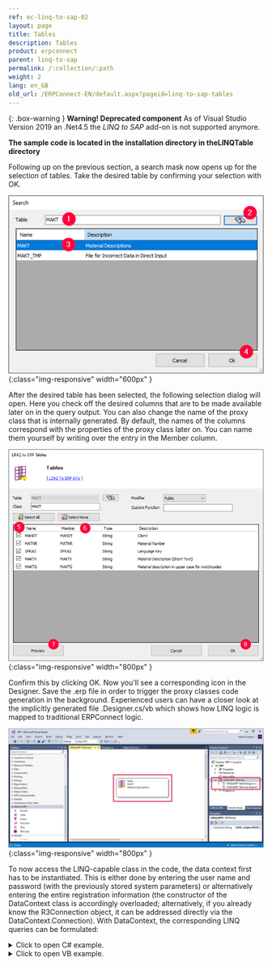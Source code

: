 ```yaml
---
ref: ec-linq-to-sap-02
layout: page
title: Tables
description: Tables
product: erpconnect
parent: linq-to-sap
permalink: /:collection/:path
weight: 2
lang: en_GB
old_url: /ERPConnect-EN/default.aspx?pageid=linq-to-sap-tables
---
```


{: .box-warning }
**Warning! Deprecated component** 
As of Visual Studio Version 2019 an .Net4.5 the *LINQ to SAP* add-on is not supported anymore.


**The sample code is located in the installation directory in theLINQTable directory**

Following up on the previous section, a search mask now opens up for the selection of tables. Take the desired table by confirming your selection with OK. 

![LINQToERP-Tables-001](/img/content/LINQToERP-Tables-001.png){:class="img-responsive" width="600px" }


After the desired table has been selected, the following selection dialog will open. Here you check off the desired columns that are to be made available later on in the query output. You can also change the name of the proxy class that is internally generated. By default, the names of the columns correspond with the properties of the proxy class later on. You can name them yourself by writing over the entry in the Member column.

![LINQToERP-Tables-002](/img/content/LINQToERP-Tables-002.png){:class="img-responsive" width="800px" }

Confirm this by clicking OK. Now you'll see a corresponding icon in the Designer. Save the .erp file in order to trigger the proxy classes code generation in the background. Experienced users can have a closer look at the implicitly generated file .Designer.cs/vb which shows how LINQ logic is mapped to traditional ERPConnect logic.  

![LINQToERP-Tables-003](/img/content/LINQToERP-Tables-003.png){:class="img-responsive" width="800px" }

To now access the LINQ-capable class in the code, the data context first has to be instantiated. This is either done by entering the user name and password (with the previously stored system parameters) or alternatively entering the entire registration information (the constructor of the DataContext class is accordingly overloaded; alternatively, if you already know the R3Connection object, it can be addressed directly via the DataContext.Connection). With DataContext, the corresponding LINQ queries can be formulated: 


<details>
<summary>Click to open C# example.</summary>
{% highlight csharp %}
static void Main(string[] args) 
{ 
   SAPContext sc = new SAPContext("TestUser", "SECRET01"); 
  
   var MyTexts = from t in sc.MAKTList 
             where t.MATNR.StartsWith("100") 
             && t.SPRAS == "D" 
             select t; 
  
   foreach (var MyText in MyTexts) 
      Console.WriteLine(MyText.MATNR + " " + MyText.MAKTX); 
   Console.WriteLine("Press any key to exit"); 
   Console.ReadLine(); 
}
{% endhighlight %}
</details>

<details>
<summary>Click to open VB example.</summary>
{% highlight visualbasic %}
Sub Main() 
   Dim sc As New LINQTable.SAPContext("TestUser", "SECRET01") 
   Dim MyTexts = From t In sc.MAKTList _ 
            Where t.MATNR.StartsWith("100") _ 
            And t.SPRAS = "D" 
  
   For Each MyText In MyTexts 
      Console.WriteLine(MyText.MATNR & " " & _ 
      MyText.MAKTX) 
   Next 
  
   Console.WriteLine("Press any key to exit") 
   Console.ReadLine() 
End Sub
{% endhighlight %}
</details>